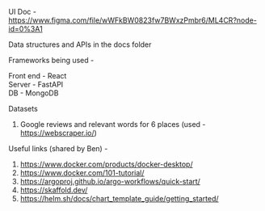 UI Doc - https://www.figma.com/file/wWFkBW0823fw7BWxzPmbr6/ML4CR?node-id=0%3A1

Data structures and APIs in the docs folder

Frameworks being used -

Front end - React <br/>
Server - FastAPI <br/>
DB - MongoDB <br/>

Datasets
1. Google reviews and relevant words for 6 places (used - https://webscraper.io/)

Useful links (shared by Ben) -
1. https://www.docker.com/products/docker-desktop/
2. https://www.docker.com/101-tutorial/
3. https://argoproj.github.io/argo-workflows/quick-start/
4. https://skaffold.dev/
5. https://helm.sh/docs/chart_template_guide/getting_started/
